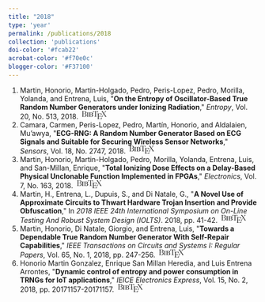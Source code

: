 ```yaml
---
title: "2018"
type: 'year'
permalink: /publications/2018
collection: 'publications'
doi-color: '#fcab22'
acrobat-color: '#f70e0c'
blogger-color: '#F37100'
---
```

1. Martin, Honorio, Martin-Holgado, Pedro, Peris-Lopez, Pedro, Morilla, Yolanda, and Entrena, Luis, "**On the Entropy of Oscillator-Based True Random Number Generators under Ionizing Radiation**," *Entropy*, Vol. 20, No. 513, 2018. <a href='https://www.mdpi.com/1099-4300/20/7/513' target='_blank'><i class='fas fa-fw fa-link'></i></a> <a href='https://dx.doi.org/10.3390/e20070513' target='_blank'><i class='ai ai-fw ai-doi' style='color: {{ page.doi-color }}'></i></a> &nbsp;<a href='/publications/bibtex#e20070513' target='_blank' class='btn btn--mcwbibtex'><img src='../images/BibTeX_logo-16px-high.png'/></a>
1. Camara, Carmen, Peris-Lopez, Pedro, Martín, Honorio, and Aldalaien, Mu’awya, "**ECG-RNG: A Random Number Generator Based on ECG Signals and Suitable for Securing Wireless Sensor Networks**," *Sensors*, Vol. 18, No. 2747, 2018. <a href='https://www.mdpi.com/1424-8220/18/9/2747' target='_blank'><i class='fas fa-fw fa-link'></i></a> <a href='https://dx.doi.org/10.3390/s18092747' target='_blank'><i class='ai ai-fw ai-doi' style='color: {{ page.doi-color }}'></i></a> &nbsp;<a href='/publications/bibtex#s18092747' target='_blank' class='btn btn--mcwbibtex'><img src='../images/BibTeX_logo-16px-high.png'/></a>
1. Martin, Honorio, Martin-Holgado, Pedro, Morilla, Yolanda, Entrena, Luis, and San-Millan, Enrique, "**Total Ionizing Dose Effects on a Delay-Based Physical Unclonable Function Implemented in FPGAs**," *Electronics*, Vol. 7, No. 163, 2018. <a href='https://www.mdpi.com/2079-9292/7/9/163' target='_blank'><i class='fas fa-fw fa-link'></i></a> <a href='https://dx.doi.org/10.3390/electronics7090163' target='_blank'><i class='ai ai-fw ai-doi' style='color: {{ page.doi-color }}'></i></a> &nbsp;<a href='/publications/bibtex#electronics7090163' target='_blank' class='btn btn--mcwbibtex'><img src='../images/BibTeX_logo-16px-high.png'/></a>
1. Martin, H., Entrena, L., Dupuis, S., and Di Natale, G., "**A Novel Use of Approximate Circuits to Thwart Hardware Trojan Insertion and Provide Obfuscation**," In *2018 IEEE 24th International Symposium on On-Line Testing And Robust System Design (IOLTS)*. 2018, pp. 41-42. <a href='https://dx.doi.org/10.1109/IOLTS.2018.8474077' target='_blank'><i class='ai ai-fw ai-doi' style='color: {{ page.doi-color }}'></i></a> &nbsp;<a href='/publications/bibtex#8474077' target='_blank' class='btn btn--mcwbibtex'><img src='../images/BibTeX_logo-16px-high.png'/></a>
1. Martin, Honorio, Di Natale, Giorgio, and Entrena, Luis, "**Towards a Dependable True Random Number Generator With Self-Repair Capabilities**," *IEEE Transactions on Circuits and Systems I: Regular Papers*, Vol. 65, No. 1, 2018, pp. 247-256. <a href='https://dx.doi.org/10.1109/TCSI.2017.2711033' target='_blank'><i class='ai ai-fw ai-doi' style='color: {{ page.doi-color }}'></i></a> &nbsp;<a href='/publications/bibtex#7948775' target='_blank' class='btn btn--mcwbibtex'><img src='../images/BibTeX_logo-16px-high.png'/></a>
1. Honorio Martin Gonzalez, Enrique San Millan Heredia, and Luis Entrena Arrontes, "**Dynamic control of entropy and power consumption in TRNGs for IoT applications**," *IEICE Electronics Express*, Vol. 15, No. 2, 2018, pp. 20171157-20171157. <a href='https://dx.doi.org/10.1587/elex.14.20171157' target='_blank'><i class='ai ai-fw ai-doi' style='color: {{ page.doi-color }}'></i></a> &nbsp;<a href='/publications/bibtex#20171157' target='_blank' class='btn btn--mcwbibtex'><img src='../images/BibTeX_logo-16px-high.png'/></a>
